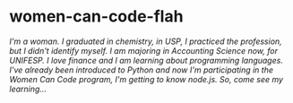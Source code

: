 # women-can-code-flah
*I'm a woman. I graduated in chemistry, in USP, I practiced the profession, but I didn't identify myself. 
I am majoring in Accounting Science now, for UNIFESP. I love finance and I am learning about programming languages. 
I've already been introduced to Python and now I'm participating in the Women Can Code program, I'm getting to know node.js.
So, come see my learning...*
